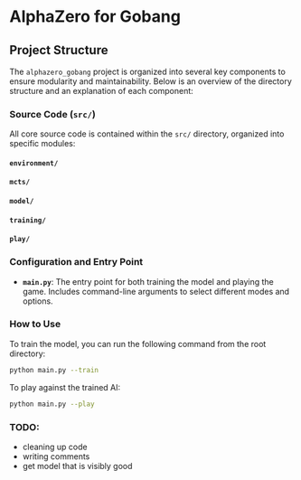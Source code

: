 # AlphaZero for Gobang

## Project Structure

The `alphazero_gobang` project is organized into several key components to ensure modularity and maintainability. Below is an overview of the directory structure and an explanation of each component:

### Source Code (`src/`)

All core source code is contained within the `src/` directory, organized into specific modules:

#### `environment/`

#### `mcts/`

#### `model/`

#### `training/`

#### `play/`

### Configuration and Entry Point

- **`main.py`**: The entry point for both training the model and playing the game. Includes command-line arguments to select different modes and options.

### How to Use

To train the model, you can run the following command from the root directory:

```bash
python main.py --train
```

To play against the trained AI:

```bash
python main.py --play
```




### TODO:
- cleaning up code
- writing comments
- get model that is visibly good

